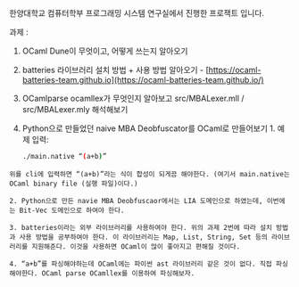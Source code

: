한양대학교 컴퓨터학부 프로그래밍 시스템 연구실에서 진행한 프로잭트 입니다.

  과제 : 
  
  1. OCaml Dune이 무엇이고, 어떻게 쓰는지 알아오기
     
  2. batteries 라이브러리 설치 방법 + 사용 방법 알아오기
    - [https://ocaml-batteries-team.github.io](https://ocaml-batteries-team.github.io/)
     
  3. OCamlparse ocamllex가 무엇인지 알아보고 src/MBALexer.mll / src/MBALexer.mly 해석해보기
     
  4. Python으로 만들었던 naive MBA Deobfuscator를 OCaml로 만들어보기
    1. 예제 입력:
       
      ```bash
      ./main.native “(a+b)”
      ```
      
    위를 cli에 입력하면 “(a+b)”라는 식이 합성이 되게끔 해야한다. (여기서 main.native는 OCaml binary file (실행 파일)이다.)
  
    2. Python으로 만든 navie MBA Deobfuscaor에서는 LIA 도메인으로 하였는데, 이번에는 Bit-Vec 도메인으로 하여야 한다.
       
    3. batteries이라는 외부 라이브러리를 사용하여야 한다. 위의 과제 2번에 따라 설치 방법과 사용 방법을 공부하여야 한다. 이 라이브러리는 Map, List, String, Set 등의 라이브러리를 지원해준다. 이것을 사용하면 OCaml이 많이 좋아지고 편해질 것이다.
      
    4. “a+b”를 파싱해야하는데 OCaml에는 파이썬 ast 라이브러리 같은 것이 없다. 직접 파싱해야한다. OCaml parse OCamllex를 이용하여 파싱해보자.
